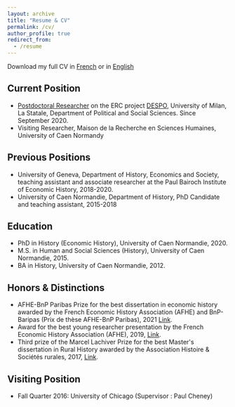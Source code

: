 ```yaml
---
layout: archive
title: "Resume & CV"
permalink: /cv/
author_profile: true
redirect_from:
  - /resume
---
```


Download my full CV in [French](https://www.dropbox.com/scl/fi/lhyrr5o02wyo3bixg8135/cv_maneuvrier_hervieu_2025_french.pdf?rlkey=8fqjdr5mnm5gj3719943905f3&st=y0yi6cy2&dl=0) or in [English](https://www.dropbox.com/scl/fi/gika9etyef40bqfqja45h/cv_2025_maneuvrier_hervieu_english.pdf?rlkey=ciey7ib26ujrycbpdkzdum95r&st=kgtdhltu&dl=0)

## Current Position
* [Postdoctoral Researcher](https://www.unimi.it/it/ugov/person/paul-maneuvrier) on the ERC project [DESPO](https://sites.google.com/site/amjeannet/erc-stg-despo), University of Milan, La Statale, Department of Political and Social Sciences. Since September 2020.
* Visiting Researcher, Maison de la Recherche en Sciences Humaines, University of Caen Normandy

## Previous Positions
* University of Geneva, Department of History, Economics and Society, teaching assistant and associate researcher at the Paul Bairoch Institute of Economic History, 2018-2020.
* University of Caen Normandie, Department of History, PhD Candidate and teaching assistant, 2015-2018

## Education
* PhD in History (Economic History), University of Caen Normandie, 2020.
* M.S. in Human and Social Sciences (History), University of Caen Normandie, 2015.
* BA in History, University of Caen Normandie, 2012.

## Honors & Distinctions
* AFHE-BnP Paribas Prize for the best dissertation in economic history awarded by the French Economic History Association (AFHE) and BnP-Baripas (Prix de thèse AFHE-BnP Paribas), 2021 [Link](https://afhe.hypotheses.org/14866#more-14866).  
* Award for the best young researcher presentation by the French Economic History Association (AFHE), 2019, [Link](https://afhe.hypotheses.org/12495).
* Third prize of the Marcel Lachiver Prize for the best Master's dissertation in Rural History awarded by the Association Histoire & Sociétés rurales, 2017, [Link](http://www.unicaen.fr/actualites/prix-et-distinctions/prix-marcel-lachiver-3-jeunes-historiens-de-l-unicaen-recompenses-817075.kjsp).

## Visiting Position
* Fall Quarter 2016: University of Chicago (Supervisor : Paul Cheney)




